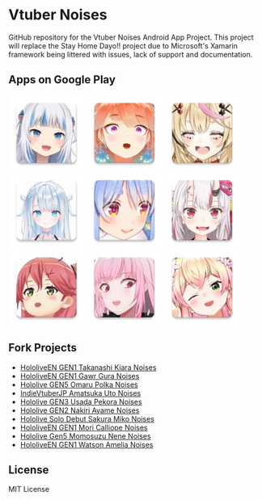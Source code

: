 # Vtuber Noises
GitHub repository for the Vtuber Noises Android App Project. This project will replace the Stay Home Dayo!! project due to Microsoft's Xamarin framework being littered with issues, lack of support and documentation. 

## Apps on Google Play
[<img src="Assets/gura.png"
alt="Gura Noises"
height="150">](https://play.google.com/store/apps/details?id=com.yuzumin.guranoises)
[<img src="Assets/kiara.png"
alt="Kiara Noises"
height="150">](https://play.google.com/store/apps/details?id=com.yuzumin.kiaranoise)
[<img src="Assets/polka.png"
alt="Polka Noises"
height="150">](https://play.google.com/store/apps/details?id=com.yuzumin.polkanoises)
[<img src="Assets/uto.png"
alt="Uto Noises"
height="150">](https://play.google.com/store/apps/details?id=com.yuzumin.utonoises)
[<img src="Assets/pekora.png"
alt="Pekora Noises"
height="150">](https://play.google.com/store/apps/details?id=com.yuzumin.pekoranoises)
[<img src="Assets/ayame.png"
alt="Ayame Noises"
height="150">](https://play.google.com/store/apps/details?id=com.yuzumin.ayamenoises)
[<img src="Assets/miko.png"
alt="Miko Noises"
height="150">](https://play.google.com/store/apps/details?id=com.yuzumin.mikonoises)
[<img src="Assets/calliope.png"
alt="Calliope Noises"
height="150">](https://play.google.com/store/apps/details?id=com.yuzumin.calliopenoises)
[<img src="Assets/nene.png"
alt="Nene Noises"
height="150">](https://play.google.com/store/apps/details?id=com.yuzumin.nenenoises)

## Fork Projects
* <a href="https://github.com/YuzuMin/HololiveEN-GEN1-Takanashi-Kiara-Noises">HololiveEN GEN1 Takanashi Kiara Noises</a>
* <a href="https://github.com/YuzuMin/HololiveEN-GEN1-Gawr-Gura-Noises">HololiveEN GEN1 Gawr Gura Noises</a>
* <a href="https://github.com/YuzuMin/Hololive-GEN5-Omaru-Polka-Noises">Hololive GEN5 Omaru Polka Noises</a>
* <a href="https://github.com/YuzuMin/IndieVtuberJP-Amatsuka-Uto-Noises">IndieVtuberJP Amatsuka Uto Noises</a>
* <a href="https://github.com/YuzuMin/Hololive-GEN3-Usada-Pekora-Noises">Hololive GEN3 Usada Pekora Noises</a>
* <a href="https://github.com/YuzuMin/Hololive-GEN2-Nakiri-Ayame">Hololive GEN2 Nakiri Ayame Noises</a>
* <a href="https://github.com/YuzuMin/Hololive-Solo-Debut-Sakura-Miko-Noises">Hololive Solo Debut Sakura Miko Noises</a>
* <a href="https://github.com/YuzuMin/HololiveEN-GEN1-Mori-Calliope-Noises-">HololiveEN GEN1 Mori Calliope Noises</a>
* <a href="https://github.com/YuzuMin/Hololive-Gen5-Momosuzu-Nene-Noises">Hololive Gen5 Momosuzu Nene Noises</a>
* <a href="https://github.com/YuzuMin/HololiveEN-GEN1-Watson-Amelia-Noises">HololiveEN GEN1 Watson Amelia Noises</a>

## License  
MIT License
